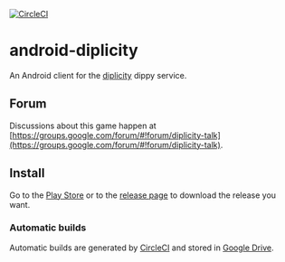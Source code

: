 [![CircleCI](https://circleci.com/gh/zond/android-diplicity.svg?style=svg)](https://circleci.com/gh/zond/android-diplicity)

# android-diplicity

An Android client for the [diplicity](https://github.com/zond/diplicity) dippy service.

## Forum

Discussions about this game happen at [https://groups.google.com/forum/#!forum/diplicity-talk](https://groups.google.com/forum/#!forum/diplicity-talk).

## Install

Go to the [Play Store](https://play.google.com/store/apps/details?id=se.oort.diplicity) or to the [release page](https://github.com/zond/android-diplicity/releases) to download the release you want.

### Automatic builds

Automatic builds are generated by [CircleCI](https://circleci.com/gh/zond/android-diplicity) and stored in [Google Drive](http://goo.gl/6GuDD9).



